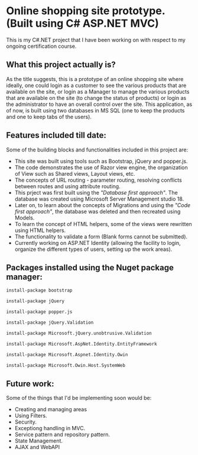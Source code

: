 # Online shopping site prototype. (Built using C# ASP.NET MVC)

This is my C#.NET project that I have been working on with respect to my ongoing certification course. 

## What this project actually is?

As the title suggests, this is a prototype of an online shopping site where ideally, one could login as a customer to see the various products that are available on the site, or login as a Manager to manage the various products that are available on the site (to change the status of products) or login as the administrator to have an overall control over the site. 
This application, as of now, is built using two databases in MS SQL (one to keep the products and one to keep tabs of the users).

## Features included till date:
Some of the building blocks and functionalities included in this project are:
 - This site was built using tools such as Bootstrap, jQuery and popper.js.
 - The code demonstrates the use of Razor view engine, the organization of View such as Shared views, Layout views, etc.
 - The concepts of URL routing - parameter routing, resolving conflicts between routes and using attribute routing.
 - This prject was first built using the *"Database first approach"*. The database was created using Microsoft Server Management studio 18.
 - Later on, to learn about the concepts of Migrations and using the *"Code first approach"*, the database was deleted and then recreated using Models.
 - To learn the concept of HTML helpers, some of the views were rewritten using HTML helpers. 
 - The functionality to validate a form (Blank forms cannot be submitted).
 - Currently working on ASP.NET Identity (allowing the facility to login, organize the different types of users, setting up the work areas).
 
 ## Packages installed using the Nuget package manager:
 
 ```sh 
 install-package bootstrap
 ```
 
 ```sh
 install-package jQuery
 ```
 
 ```sh
 install-package popper.js
 ```
 
 ```sh
 install-package jQuery.Validation
 ```
 
 ```sh
 install-package Microsoft.jQuery.unobtrusive.Validation
 ```
 
 ```sh
 install-package Microsoft.AspNet.Identity.EntityFramework
 ```
 
 ```sh
 install-package Microsoft.Aspnet.Identity.Owin
 ```
 
 ```sh
 install-package Microsoft.Owin.Host.SystemWeb
 ```
 
 ## Future work:
 Some of the things that I'd be implementing soon would be:

- Creating and managing areas
- Using Filters.
- Security.
- Exceptiong handling in MVC.
- Service pattern and repository pattern.
- State Management.
- AJAX and WebAPI
